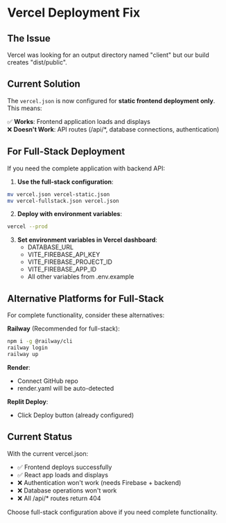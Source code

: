 # Vercel Deployment Fix

## The Issue
Vercel was looking for an output directory named "client" but our build creates "dist/public".

## Current Solution
The `vercel.json` is now configured for **static frontend deployment only**. This means:

✅ **Works**: Frontend application loads and displays  
❌ **Doesn't Work**: API routes (/api/*, database connections, authentication)

## For Full-Stack Deployment

If you need the complete application with backend API:

1. **Use the full-stack configuration**:
```bash
mv vercel.json vercel-static.json
mv vercel-fullstack.json vercel.json
```

2. **Deploy with environment variables**:
```bash
vercel --prod
```

3. **Set environment variables in Vercel dashboard**:
   - DATABASE_URL
   - VITE_FIREBASE_API_KEY  
   - VITE_FIREBASE_PROJECT_ID
   - VITE_FIREBASE_APP_ID
   - All other variables from .env.example

## Alternative Platforms for Full-Stack

For complete functionality, consider these alternatives:

**Railway** (Recommended for full-stack):
```bash
npm i -g @railway/cli
railway login
railway up
```

**Render**:
- Connect GitHub repo
- render.yaml will be auto-detected

**Replit Deploy**:
- Click Deploy button (already configured)

## Current Status

With the current vercel.json:
- ✅ Frontend deploys successfully
- ✅ React app loads and displays
- ❌ Authentication won't work (needs Firebase + backend)
- ❌ Database operations won't work
- ❌ All /api/* routes return 404

Choose full-stack configuration above if you need complete functionality.